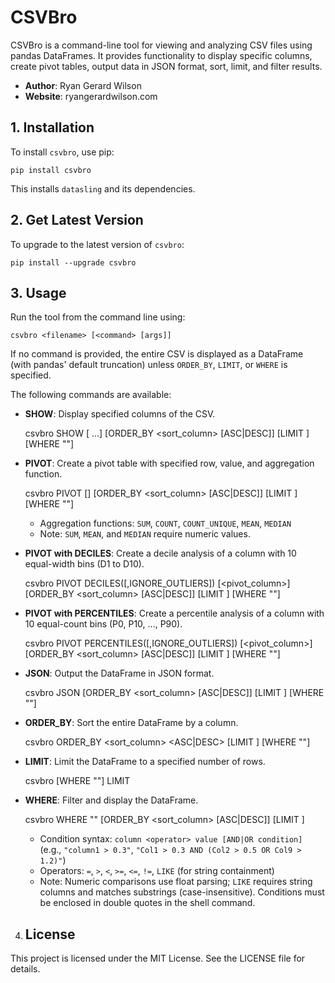 # CSVBro

CSVBro is a command-line tool for viewing and analyzing CSV files using pandas DataFrames. It provides functionality to display specific columns, create pivot tables, output data in JSON format, sort, limit, and filter results.

- **Author**: Ryan Gerard Wilson
- **Website**: ryangerardwilson.com

## 1. Installation

To install `csvbro`, use pip:

    pip install csvbro

This installs `datasling` and its dependencies.

## 2. Get Latest Version

To upgrade to the latest version of `csvbro`:

    pip install --upgrade csvbro

## 3. Usage

Run the tool from the command line using:

    csvbro <filename> [<command> [args]]

If no command is provided, the entire CSV is displayed as a DataFrame (with pandas' default truncation) unless `ORDER_BY`, `LIMIT`, or `WHERE` is specified.

The following commands are available:

- **SHOW**: Display specified columns of the CSV.

    csvbro <filename> SHOW <column1> [<column2> ...] [ORDER_BY <sort_column> [ASC|DESC]] [LIMIT <n>] [WHERE "<condition>"]

- **PIVOT**: Create a pivot table with specified row, value, and aggregation function.

    csvbro <filename> PIVOT <row> [<column>] <value> <AGGFUNC> [ORDER_BY <sort_column> [ASC|DESC]] [LIMIT <n>] [WHERE "<condition>"]

  - Aggregation functions: `SUM`, `COUNT`, `COUNT_UNIQUE`, `MEAN`, `MEDIAN`
  - Note: `SUM`, `MEAN`, and `MEDIAN` require numeric values.

- **PIVOT with DECILES**: Create a decile analysis of a column with 10 equal-width bins (D1 to D10).

    csvbro <filename> PIVOT DECILES(<column>[,IGNORE_OUTLIERS]) [<pivot_column>] <value> <AGGFUNC> [ORDER_BY <sort_column> [ASC|DESC]] [LIMIT <n>] [WHERE "<condition>"]

- **PIVOT with PERCENTILES**: Create a percentile analysis of a column with 10 equal-count bins (P0, P10, ..., P90).

    csvbro <filename> PIVOT PERCENTILES(<column>[,IGNORE_OUTLIERS]) [<pivot_column>] <value> <AGGFUNC> [ORDER_BY <sort_column> [ASC|DESC]] [LIMIT <n>] [WHERE "<condition>"]

- **JSON**: Output the DataFrame in JSON format.

    csvbro <filename> JSON [ORDER_BY <sort_column> [ASC|DESC]] [LIMIT <n>] [WHERE "<condition>"]

- **ORDER_BY**: Sort the entire DataFrame by a column.

    csvbro <filename> ORDER_BY <sort_column> <ASC|DESC> [LIMIT <n>] [WHERE "<condition>"]

- **LIMIT**: Limit the DataFrame to a specified number of rows.

    csvbro <filename> [WHERE "<condition>"] LIMIT <n>

- **WHERE**: Filter and display the DataFrame.

    csvbro <filename> WHERE "<condition>" [ORDER_BY <sort_column> [ASC|DESC]] [LIMIT <n>]

  - Condition syntax: `column <operator> value [AND|OR condition]` (e.g., `"column1 > 0.3"`, `"Col1 > 0.3 AND (Col2 > 0.5 OR Col9 > 1.2)"`)
  - Operators: `=`, `>`, `<`, `>=`, `<=`, `!=`, `LIKE` (for string containment)
  - Note: Numeric comparisons use float parsing; `LIKE` requires string columns and matches substrings (case-insensitive). Conditions must be enclosed in double quotes in the shell command.

4. ## License

This project is licensed under the MIT License. See the LICENSE file for details.
